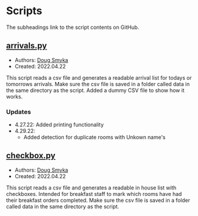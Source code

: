 # Scripts
The subheadings link to the script contents on GitHub.


## [arrivals.py](https://github.com/smykad/myWorkApp/blob/master/arrivals.py)
+ Authors: [Doug Smyka](https://github.com/smykad)
+ Created: 2022.04.22


This script reads a csv file and generates a readable arrival list for todays 
or tomorrows arrivals.  Make sure the csv file is saved in a folder called
data in the same directory as the script.  Added a dummy CSV file to show how
it works.  

### Updates
+ 4.27.22: Added printing functionality
+ 4.29.22: 
    + Added detection for duplicate rooms with Unkown name's



## [checkbox.py](https://github.com/smykad/myWorkApp/blob/master/checkbox.py)
+ Authors: [Doug Smyka](https://github.com/smykad)
+ Created: 2022.04.22

This script reads a csv file and generates a readable in house list with
checkboxes.  Intended for breakfast staff to mark which rooms have had their 
breakfast orders completed.  Make sure the csv file is saved in a folder called
data in the same directory as the script.